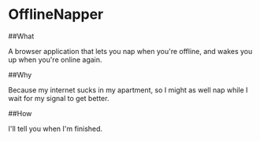 OfflineNapper
=================

##What

A browser application that lets you nap when you're offline, and wakes you up when you're online again.

##Why

Because my internet sucks in my apartment, so I might as well nap while I wait for my signal to get better.

##How

I'll tell you when I'm finished.

